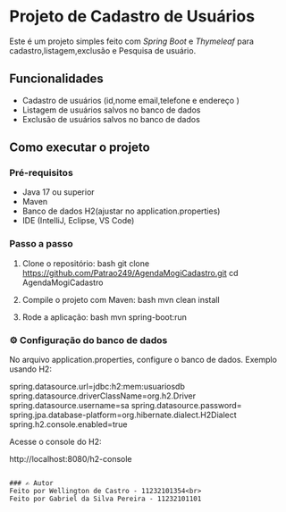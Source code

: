 # Projeto de Cadastro de Usuários

Este é um projeto simples feito com *Spring Boot* e *Thymeleaf* para cadastro,listagem,exclusão e Pesquisa de usuário.

## Funcionalidades

- Cadastro de usuários (id,nome email,telefone e endereço )
- Listagem de usuários salvos no banco de dados
- Exclusão de usuários salvos no banco de dados

##  Como executar o projeto

### Pré-requisitos

- Java 17 ou superior
- Maven
- Banco de dados H2(ajustar no application.properties)
- IDE (IntelliJ, Eclipse, VS Code)

### Passo a passo

1. Clone o repositório:
   bash
   git clone https://github.com/Patrao249/AgendaMogiCadastro.git
   cd AgendaMogiCadastro



2. Compile o projeto com Maven:
   bash
   mvn clean install

3. Rode a aplicação:
   bash
   mvn spring-boot:run

### ⚙️ Configuração do banco de dados

No arquivo application.properties, configure o banco de dados. Exemplo usando H2:


spring.datasource.url=jdbc:h2:mem:usuariosdb
spring.datasource.driverClassName=org.h2.Driver
spring.datasource.username=sa
spring.datasource.password=
spring.jpa.database-platform=org.hibernate.dialect.H2Dialect
spring.h2.console.enabled=true

Acesse o console do H2:

http://localhost:8080/h2-console
```

### ✍️ Autor
Feito por Wellington de Castro - 11232101354<br>
Feito por Gabriel da Silva Pereira - 11232101101
